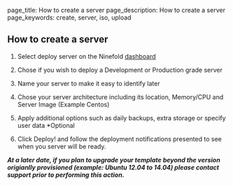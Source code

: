 page_title: How to create a server
page_description: How to create a server
page_keywords: create, server, iso, upload

## How to create a server

1. Select deploy server on the Ninefold [dashboard](https://portal.ninefold.com) 

2. Chose if you wish to deploy a Development or Production grade server

3. Name your server to make it easy to identify later

4. Chose your server architecture including its location, Memory/CPU and Server Image (Example Centos)

5. Apply additional options such as daily backups, extra storage or specify user data *Optional 

6. Click Deploy! and follow the deployment notifications presented to see when you server will be ready.

***At a later date, if you plan to upgrade your template beyond the version origianlly provisioned (example: Ubuntu 12.04 to 14.04) please contact support prior to performing this action.***